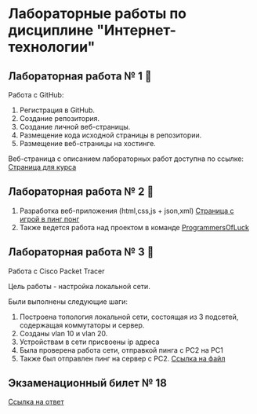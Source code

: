 # Лабораторные работы по дисциплине "Интернет-технологии"
## Лабораторная работа № 1 :green_book:

Работа с GitHub:

1. Регистрация в GitHub.
2. Создание репозитория.
3. Создание личной веб-страницы.
4. Размещение кода исходной страницы в репозитории.
5. Размещение веб-страницы на хостинге.

Веб-страница с описанием лабораторных работ доступна по ссылке: [Страница для курса](https://vlad777442.github.io/inet "Page")

## Лабораторная работа № 2 :green_book:

1. Разработка веб-приложения (html,css,js + json,xml) [Страница с игрой в пинг понг](https://github.com/vlad777442/ping-pong-game "Page")
2. Также ведется работа над проектом в команде [ProgrammersOfLuck](https://github.com/fireru277/inet2022/wiki "Page")

## Лабораторная работа № 3 :green_book:

Работа с Cisco Packet Tracer

Цель работы - настройка локальной сети.

Были выполнены следующие шаги:

1. Построена топология локальной сети, состоящая из 3 подсетей, содержащая коммутаторы и сервер.
2. Созданы vlan 10 и vlan 20.
3. Устройствам в сети присвоены ip адреса
4. Была проверена работа сети, отправкой пинга с PC2 на PC1
5. Также был отправлен пинг на сервер с PC2. 
[Ссылка на файл](https://github.com/vlad777442/inet/blob/main/esaulov-cisco.pkt "Page")

## Экзаменационный билет № 18
[Ссылка на ответ](https://github.com/stankin/inet-2022/wiki/exam18 "Page")
